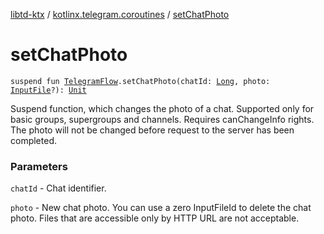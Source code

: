 [libtd-ktx](../index.md) / [kotlinx.telegram.coroutines](index.md) / [setChatPhoto](./set-chat-photo.md)

# setChatPhoto

`suspend fun `[`TelegramFlow`](../kotlinx.telegram.core/-telegram-flow/index.md)`.setChatPhoto(chatId: `[`Long`](https://kotlinlang.org/api/latest/jvm/stdlib/kotlin/-long/index.html)`, photo: `[`InputFile`](https://tdlibx.github.io/td/docs/org/drinkless/td/libcore/telegram/TdApi/InputFile.html)`?): `[`Unit`](https://kotlinlang.org/api/latest/jvm/stdlib/kotlin/-unit/index.html)

Suspend function, which changes the photo of a chat. Supported only for basic groups, supergroups
and channels. Requires canChangeInfo rights. The photo will not be changed before request to the
server has been completed.

### Parameters

`chatId` - Chat identifier.

`photo` - New chat photo. You can use a zero InputFileId to delete the chat photo. Files that
are accessible only by HTTP URL are not acceptable.